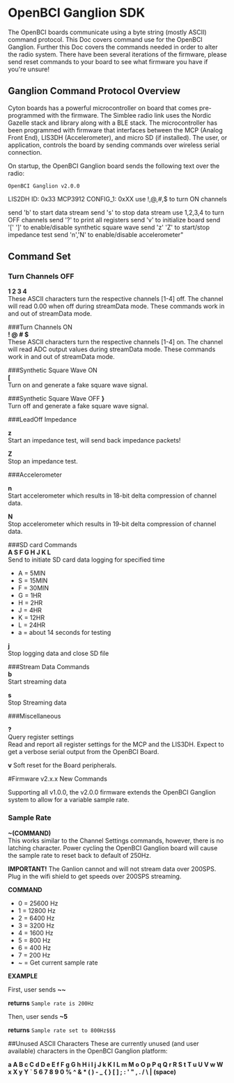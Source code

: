 # OpenBCI Ganglion SDK
The OpenBCI boards communicate using a byte string (mostly ASCII) command protocol. This Doc covers command use for the OpenBCI Ganglion. Further this Doc covers the commands needed in order to alter the radio system. There have been several iterations of the firmware, please send reset commands to your board to see what firmware you have if you're unsure!

## Ganglion Command Protocol Overview

Cyton boards has a powerful microcontroller on board that comes pre-programmed with the firmware. The Simblee radio link uses the Nordic Gazelle stack and library along with a BLE stack. The microcontroller has been programmed with firmware that interfaces between the MCP (Analog Front End), LIS3DH (Accelerometer), and micro SD (if installed). The user, or application, controls the board by sending commands over wireless serial connection.

On startup, the OpenBCI Ganglion board sends the following text over the radio:

	OpenBCI Ganglion v2.0.0
  LIS2DH ID: 0x33
  MCP3912 CONFIG_1: 0xXX
  use !,@,#,$ to turn ON channels

  send 'b' to start data stream
  send 's' to stop data stream
  use 1,2,3,4 to turn OFF channels
  send '?' to print all registers
  send 'v' to initialize board
  send '[' ']' to enable/disable synthetic square wave
  send 'z' 'Z' to start/stop impedance test
  send 'n','N' to enable/disable accelerometer"

## Command Set
### Turn Channels OFF
**1 2 3 4**  
These ASCII characters turn the respective channels [1-4] off. The channel will read 0.00 when off during streamData mode. These commands work in and out of streamData mode.

###Turn Channels ON  
**! @ # $**  
These ASCII characters turn the respective channels [1-4] on. The channel will read ADC output values during streamData mode. These commands work in and out of streamData mode.

###Synthetic Square Wave ON  
**[**  
Turn on and generate a fake square wave signal.

###Synthetic Square Wave OFF
**}**  
Turn off and generate a fake square wave signal.

###LeadOff Impedance  

**z**  
Start an impedance test, will send back impedance packets!

**Z**  
Stop an impedance test.

###Accelerometer

**n**  
Start accelerometer which results in 18-bit delta compression of channel data.

**N**  
Stop accelerometer which results in 19-bit delta compression of channel data.

###SD card Commands  
**A S F G H J K L**  
Send to initiate SD card data logging for specified time  

* A    =      5MIN  
* S    =      15MIN  
* F    =      30MIN  
* G    =      1HR  
* H    =      2HR  
* J    =      4HR  
* K    =      12HR  
* L    =      24HR  
* a	   =      about 14 seconds for testing

**j**  
Stop logging data and close SD file  

###Stream Data Commands  
**b**  
Start streaming data

**s**  
Stop Streaming data  


###Miscellaneous

**?**  
Query register settings  
Read and report all register settings for the MCP and the LIS3DH. Expect to get a verbose serial output from the OpenBCI Board.  

**v**
Soft reset for the Board peripherals.

#Firmware v2.x.x New Commands

Supporting all v1.0.0, the v2.0.0 firmware extends the OpenBCI Ganglion system to allow for a variable sample rate.

### Sample Rate
**~(COMMAND)**  
This works similar to the Channel Settings commands, however, there is no latching character. Power cycling the OpenBCI Ganglion board will cause the sample rate to reset back to default of 250Hz.

**IMPORTANT!** The Ganlion cannot and will not stream data over 200SPS. Plug in the wifi shield to get speeds over 200SPS streaming.

**COMMAND**

* 0 = 25600 Hz
* 1 = 12800 Hz
* 2 = 6400 Hz
* 3 = 3200 Hz
* 4 = 1600 Hz
* 5 = 800 Hz
* 6 = 400 Hz
* 7 = 200 Hz
* ~ = Get current sample rate

**EXAMPLE**

First, user sends **~~**

**returns** `Sample rate is 200Hz`

Then, user sends **~5**

**returns** `Sample rate set to 800Hz$$$`

##Unused ASCII Characters
These are currently unused (and user available) characters in the OpenBCI Ganglion platform:

**a A B c C d D e E f F g G h H i I j J k K l L m M o O p P q Q r R S t T u U V w W x X y Y ` 5 6 7 8 9 0 % ^ & * ( ) - _ { } [ ] ; : ' " , . / \ | (space)**
